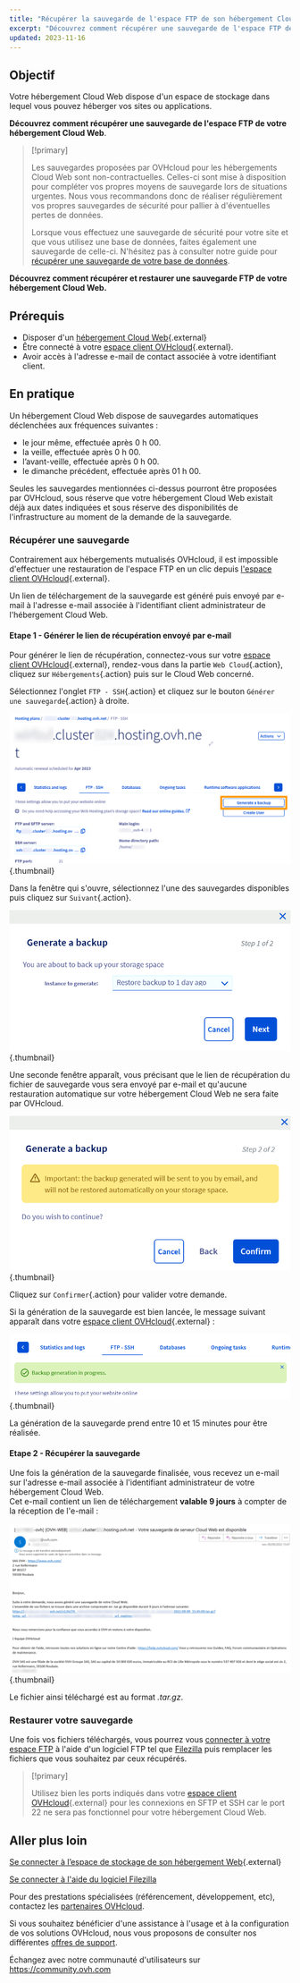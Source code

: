```yaml
---
title: "Récupérer la sauvegarde de l'espace FTP de son hébergement Cloud Web"
excerpt: "Découvrez comment récupérer une sauvegarde de l'espace FTP de votre hébergement Cloud Web"
updated: 2023-11-16
---
```


## Objectif

Votre hébergement Cloud Web dispose d'un espace de stockage dans lequel vous pouvez héberger vos sites ou applications.

**Découvrez comment récupérer une sauvegarde de l'espace FTP de votre hébergement Cloud Web**.

> [!primary]
> 
> Les sauvegardes proposées par OVHcloud pour les hébergements Cloud Web sont non-contractuelles. Celles-ci sont mise à disposition pour compléter vos propres moyens de sauvegarde lors de situations urgentes. Nous vous recommandons donc de réaliser régulièrement vos propres sauvegardes de sécurité pour pallier à d'éventuelles pertes de données.
> 
> Lorsque vous effectuez une sauvegarde de sécurité pour votre site et que vous utilisez une base de données, faites également une sauvegarde de celle-ci. N'hésitez pas à consulter notre guide pour [récupérer une sauvegarde de votre base de données](/pages/web_cloud/web_hosting/sql_database_export).
> 

**Découvrez comment récupérer et restaurer une sauvegarde FTP de votre hébergement Cloud Web.**

## Prérequis

- Disposer d'un [hébergement Cloud Web](https://www.ovhcloud.com/fr/web-hosting/cloud-web-offer/){.external}
- Être connecté à votre [espace client OVHcloud](https://www.ovh.com/auth/?action=gotomanager&from=https://www.ovh.com/fr/&ovhSubsidiary=fr){.external}.
- Avoir accès à l'adresse e-mail de contact associée à votre identifiant client.

## En pratique

Un hébergement Cloud Web dispose de sauvegardes automatiques déclenchées aux fréquences suivantes :

- le jour même, effectuée après 0 h 00.
- la veille, effectuée après 0 h 00.
- l’avant-veille, effectuée après 0 h 00.
- le dimanche précédent, effectuée après 01 h 00.

Seules les sauvegardes mentionnées ci-dessus pourront être proposées par OVHcloud, sous réserve que votre hébergement Cloud Web existait déjà aux dates indiquées et sous réserve des disponibilités de l'infrastructure au moment de la demande de la sauvegarde.

### Récupérer une sauvegarde

Contrairement aux hébergements mutualisés OVHcloud, il est impossible d'effectuer une restauration de l'espace FTP en un clic depuis [l'espace client OVHcloud](https://www.ovh.com/auth/?action=gotomanager&from=https://www.ovh.com/fr/&ovhSubsidiary=fr){.external}.

Un lien de téléchargement de la sauvegarde est généré puis envoyé par e-mail à l'adresse e-mail associée à l'identifiant client administrateur de l'hébergement Cloud Web.

#### Etape 1 - Générer le lien de récupération envoyé par e-mail

Pour générer le lien de récupération, connectez-vous sur votre [espace client OVHcloud](https://www.ovh.com/auth/?action=gotomanager&from=https://www.ovh.com/fr/&ovhSubsidiary=fr){.external}, rendez-vous dans la partie `Web Cloud`{.action}, cliquez sur `Hébergements`{.action} puis sur le Cloud Web concerné. 

Sélectionnez l'onglet `FTP - SSH`{.action} et cliquez sur le bouton `Générer une sauvegarde`{.action} à droite.

![backupftpcw](images/GenerateABackup.png){.thumbnail}

Dans la fenêtre qui s'ouvre, sélectionnez l'une des sauvegardes disponibles puis cliquez sur `Suivant`{.action}.

![backupftpcw](images/GenerateABackup2.png){.thumbnail}

Une seconde fenêtre apparaît, vous précisant que le lien de récupération du fichier de sauvegarde vous sera envoyé par e-mail et qu'aucune restauration automatique sur votre hébergement Cloud Web ne sera faite par OVHcloud.

![backupftpcw](images/GenerateABackup3.png){.thumbnail}

Cliquez sur `Confirmer`{.action} pour valider votre demande.

Si la génération de la sauvegarde est bien lancée, le message suivant apparaît dans votre [espace client OVHcloud](https://www.ovh.com/auth/?action=gotomanager&from=https://www.ovh.com/fr/&ovhSubsidiary=fr){.external} :

![backupftpcw](images/BackupInProgress.png){.thumbnail}

La génération de la sauvegarde prend entre 10 et 15 minutes pour être réalisée.

#### Etape 2 - Récupérer la sauvegarde

Une fois la génération de la sauvegarde finalisée, vous recevez un e-mail sur l'adresse e-mail associée à l'identifiant administrateur de votre hébergement Cloud Web.<br>
Cet e-mail contient un lien de téléchargement **valable 9 jours** à compter de la réception de l'e-mail :

![backupftpcw](images/mailBackup.png){.thumbnail}

Le fichier ainsi téléchargé est au format *.tar.gz*.

### Restaurer votre sauvegarde

Une fois vos fichiers téléchargés, vous pourrez vous [connecter à votre espace FTP](/pages/web_cloud/web_hosting/ftp_connection) à l'aide d'un logiciel FTP tel que [Filezilla](/pages/web_cloud/web_hosting/ftp_filezilla_user_guide) puis remplacer les fichiers que vous souhaitez par ceux récupérés.

> [!primary]
>
> Utilisez bien les ports indiqués dans votre [espace client OVHcloud](https://www.ovh.com/auth/?action=gotomanager&from=https://www.ovh.com/fr/&ovhSubsidiary=fr){.external} pour les connexions en SFTP et SSH car le port 22 ne sera pas fonctionnel pour votre hébergement Cloud Web.
>

## Aller plus loin 

[Se connecter à l’espace de stockage de son hébergement Web](/pages/web_cloud/web_hosting/ftp_connection){.external}

[Se connecter à l'aide du logiciel Filezilla](/pages/web_cloud/web_hosting/ftp_filezilla_user_guide)

Pour des prestations spécialisées (référencement, développement, etc), contactez les [partenaires OVHcloud](https://partner.ovhcloud.com/fr/directory/).

Si vous souhaitez bénéficier d'une assistance à l'usage et à la configuration de vos solutions OVHcloud, nous vous proposons de consulter nos différentes [offres de support](https://www.ovhcloud.com/fr/support-levels/).

Échangez avec notre communauté d'utilisateurs sur <https://community.ovh.com>

